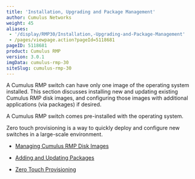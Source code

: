 ```yaml
---
title: 'Installation, Upgrading and Package Management'
author: Cumulus Networks
weight: 45
aliases:
 - '/display/RMP30/Installation,-Upgrading-and-Package-Management'
 - /pages/viewpage.action?pageId=5118681
pageID: 5118681
product: Cumulus RMP
version: 3.0.1
imgData: cumulus-rmp-30
siteSlug: cumulus-rmp-30
---
```

A Cumulus RMP switch can have only one image of the operating system
installed. This section discusses installing new and updating existing
Cumulus RMP disk images, and configuring those images with additional
applications (via packages) if desired.

A Cumulus RMP switch comes pre-installed with the operating system.

Zero touch provisioning is a way to quickly deploy and configure new
switches in a large-scale environment.

  - [Managing Cumulus RMP Disk
    Images](/version/cumulus-rmp-30/System-Management/Installation-Upgrading-and-Package-Management/Managing-Cumulus-RMP-Disk-Images)

  - [Adding and Updating
    Packages](/version/cumulus-rmp-30/System-Management/Installation-Upgrading-and-Package-Management/Adding-and-Updating-Packages)

  - [Zero Touch
    Provisioning](/version/cumulus-rmp-30/System-Management/Installation-Upgrading-and-Package-Management/Zero-Touch-Provisioning)

<article id="html-search-results" class="ht-content" style="display: none;">

</article>

<footer id="ht-footer">

</footer>
